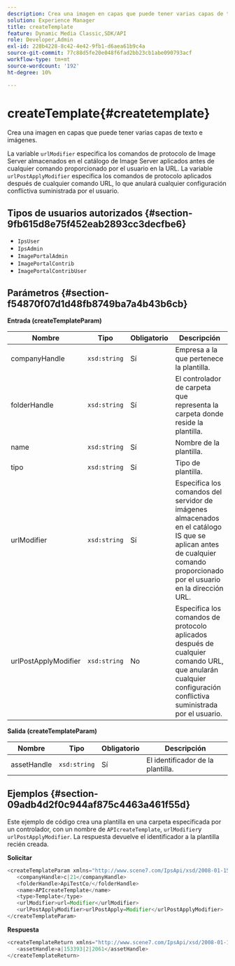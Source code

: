 ```yaml
---
description: Crea una imagen en capas que puede tener varias capas de texto e imágenes.
solution: Experience Manager
title: createTemplate
feature: Dynamic Media Classic,SDK/API
role: Developer,Admin
exl-id: 228b4228-8c42-4e42-9fb1-d6aea61b9c4a
source-git-commit: 77c88d5fe20e048f6fad2bb23cb1abe090793acf
workflow-type: tm+mt
source-wordcount: '192'
ht-degree: 10%

---
```


# createTemplate{#createtemplate}

Crea una imagen en capas que puede tener varias capas de texto e imágenes.

La variable `urlModifier` especifica los comandos de protocolo de Image Server almacenados en el catálogo de Image Server aplicados antes de cualquier comando proporcionado por el usuario en la URL. La variable `urlPostApplyModifier` especifica los comandos de protocolo aplicados después de cualquier comando URL, lo que anulará cualquier configuración conflictiva suministrada por el usuario.

## Tipos de usuarios autorizados {#section-9fb615d8e75f452eab2893cc3decfbe6}

* `IpsUser`
* `IpsAdmin`
* `ImagePortalAdmin`
* `ImagePortalContrib`
* `ImagePortalContribUser`

## Parámetros {#section-f54870f07d1d48fb8749ba7a4b43b6cb}

**Entrada (createTemplateParam)**

| Nombre | Tipo | Obligatorio | Descripción |
|---|---|---|---|
| companyHandle | `xsd:string` | Sí | Empresa a la que pertenece la plantilla. |
| folderHandle | `xsd:string` | Sí | El controlador de carpeta que representa la carpeta donde reside la plantilla. |
| name | `xsd:string` | Sí | Nombre de la plantilla. |
| tipo | `xsd:string` | Sí | Tipo de plantilla. |
| urlModifier | `xsd:string` | Sí | Especifica los comandos del servidor de imágenes almacenados en el catálogo IS que se aplican antes de cualquier comando proporcionado por el usuario en la dirección URL. |
| urlPostApplyModifier | `xsd:string` | No | Especifica los comandos de protocolo aplicados después de cualquier comando URL, que anularán cualquier configuración conflictiva suministrada por el usuario. |

**Salida (createTemplateParam)**

| Nombre | Tipo | Obligatorio | Descripción |
|---|---|---|---|
| assetHandle | `xsd:string` | Sí | El identificador de la plantilla. |

## Ejemplos {#section-09adb4d2f0c944af875c4463a461f55d}

Este ejemplo de código crea una plantilla en una carpeta especificada por un controlador, con un nombre de `APIcreateTemplate`, `urlModifier`y `urlPostApplyModifier`. La respuesta devuelve el identificador a la plantilla recién creada.

**Solicitar**

```java
<createTemplateParam xmlns="http://www.scene7.com/IpsApi/xsd/2008-01-15">
   <companyHandle>c|21</companyHandle>
   <folderHandle>ApiTestCo/</folderHandle>
   <name>APIcreateTemplate</name>
   <type>Template</type>
   <urlModifier>url=Modifier</urlModifier>
   <urlPostApplyModifier>urlPostApply=Modifier</urlPostApplyModifier>
</createTemplateParam>
```

**Respuesta**

```java
<createTemplateReturn xmlns="http://www.scene7.com/IpsApi/xsd/2008-01-15">
   <assetHandle>a|153393|2|2061</assetHandle>
</createTemplateReturn>
```
